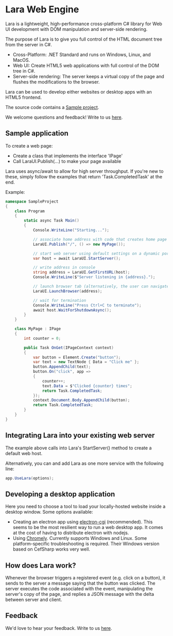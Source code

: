 # Lara Web Engine

Lara is a lightweight, high-performance cross-platform C# library for Web UI development with DOM manipulation and server-side rendering.

The purpose of Lara is to give you full control of the HTML document tree from the server in C#.

- Cross-Platform: .NET Standard and runs on Windows, Linux, and MacOS.
- Web UI: Create HTML5 web applications with full control of the DOM tree in C#.
- Server-side rendering: The server keeps a virtual copy of the page and flushes the modifications to the browser.

Lara can be used to develop either websites or desktop apps with an HTML5 frontend.

The source code contains a [Sample project](https://github.com/integrativesoft/lara/tree/master/src/SampleProject).

We welcome questions and feedback! Write to us [here](https://integrative.b-cdn.net/feedback_lara_briskforms.html).

## Sample application

To create a web page:
- Create a class that implements the interface 'IPage'
- Call LaraUI.Publish(...) to make your page available

Lara uses async/await to allow for high server throughput. If you're new to these, simply follow the examples that return 'Task.CompletedTask' at the end.

Example:

```csharp
namespace SampleProject
{
    class Program
    {
        static async Task Main()
        {
            Console.WriteLine("Starting...");

            // associate home address with code that creates home page
            LaraUI.Publish("/", () => new MyPage());

            // start web server using default settings on a dynamic port number
            var host = await LaraUI.StartServer();

            // write address in console
            string address = LaraUI.GetFirstURL(host);
            Console.WriteLine($"Server listening in {address}.");

            // launch browser tab (alternatively, the user can navigate to the address)
            LaraUI.LaunchBrowser(address);

            // wait for termination
            Console.WriteLine("Press Ctrl+C to terminate");
            await host.WaitForShutdownAsync();
        }
    }

    class MyPage : IPage
    {
        int counter = 0;

        public Task OnGet(IPageContext context)
        {
            var button = Element.Create("button");
            var text = new TextNode { Data = "Click me" };
            button.AppendChild(text);
            button.On("click", app =>
            {
                counter++;
                text.Data = $"Clicked {counter} times";
                return Task.CompletedTask;
            });
            context.Document.Body.AppendChild(button);
            return Task.CompletedTask;
        }
    }
}
```

## Integrating Lara into your existing web server

The example above calls into Lara's StartServer() method to create a default web host.

Alternatively, you can and add Lara as one more service with the following line:

```csharp
app.UseLara(options);
```

## Developing a desktop application

Here you need to choose a tool to load your locally-hosted website inside a desktop window. Some options available:
- Creating an electron app using [electron-cgi](https://github.com/ruidfigueiredo/electron-cgi) (recommended). This seems to be the most resilient way to run a web desktop app. It comes at the cost of having to distribute electron with nodejs.
- Using [Chromely](https://github.com/chromelyapps/Chromely). Currently supports Windows and Linux. Some platform-specific troubleshooting is required. Their Windows version based on CefSharp works very well.

## How does Lara work?

Whenever the browser triggers a registered event (e.g. click on a button), it sends to the server a message saying that the button was clicked. The server executes the code associated with the event, manipulating the server's copy of the page, and replies a JSON message with the delta between server and client.

## Feedback

We'd love to hear your feedback. Write to us [here](https://integrative.b-cdn.net/feedback_lara_briskforms.html).
